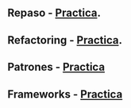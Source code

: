 ## Repaso - [Practica](https://github.com/juani48/Facultad-Practicas/tree/main/3ro/1er%20Cutrimestre/OO2/1%20-%20Practica%20Repaso/practica).

## Refactoring - [Practica](https://github.com/juani48/Facultad-Practicas/tree/main/3ro/1er%20Cutrimestre/OO2/2%20-%20Practica%20Refactoring).

## Patrones - [Practica](https://github.com/juani48/Facultad-Practicas/tree/main/3ro/1er%20Cutrimestre/OO2/3%20-%20Practica%20Patrones)

## Frameworks - [Practica](https://github.com/juani48/Facultad-Practicas/tree/main/3ro/1er%20Cutrimestre/OO2/4%20-%20Practica%20Frameworks)